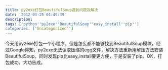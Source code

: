 ```yaml
---
title: py2exe打包BeautifulSoup遇到问题及解决
date: '2012-03-25 04:49:39'
description: 
tags: ['python''py2exe''BeautifulSoup''easy_install''pip'']
categories: ['Uncategorized'']
---
```


今天用py2exe打包一个小程序，但是怎么都不能够找到BeautifulSoup模块，经过Google得知，py2exe无法读取压缩的egg文件，解决方法重新用解压方法安装BeautifulSoup，同时发现pip比easy_install要更方便，于是安装了pip。OK，打包成功，大功告成。
